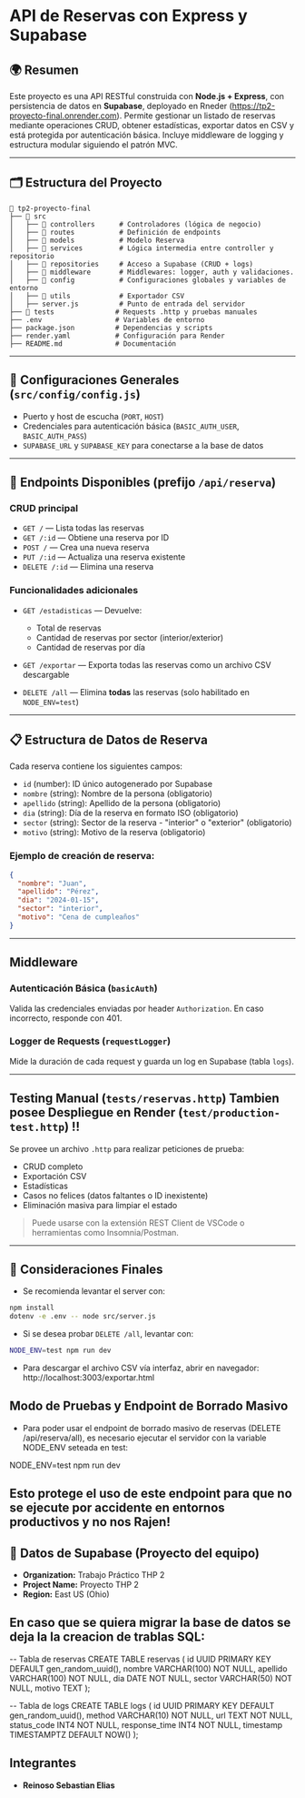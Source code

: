 # API de Reservas con Express y Supabase

## 🌍 Resumen

Este proyecto es una API RESTful construida con **Node.js + Express**, con persistencia de datos en **Supabase**, deployado en Rneder (https://tp2-proyecto-final.onrender.com). Permite gestionar un listado de reservas mediante operaciones CRUD, obtener estadísticas, exportar datos en CSV y está protegida por autenticación básica. Incluye middleware de logging y estructura modular siguiendo el patrón MVC.

---

## 🗂️ Estructura del Proyecto

```
📁 tp2-proyecto-final
├── 📂 src
│   ├── 📂 controllers      # Controladores (lógica de negocio)
│   ├── 📂 routes           # Definición de endpoints
│   ├── 📂 models           # Modelo Reserva
│   ├── 📂 services         # Lógica intermedia entre controller y repositorio
│   ├── 📂 repositories     # Acceso a Supabase (CRUD + logs)
│   ├── 📂 middleware       # Middlewares: logger, auth y validaciones.
│   ├── 📂 config           # Configuraciones globales y variables de entorno
│   ├── 📂 utils            # Exportador CSV
│   ├── server.js          # Punto de entrada del servidor
├── 📂 tests               # Requests .http y pruebas manuales
├── .env                  # Variables de entorno
├── package.json          # Dependencias y scripts
├── render.yaml           # Configuración para Render
├── README.md             # Documentación
```

---

## 🔧 Configuraciones Generales (`src/config/config.js`)

- Puerto y host de escucha (`PORT`, `HOST`)
- Credenciales para autenticación básica (`BASIC_AUTH_USER`, `BASIC_AUTH_PASS`)
- `SUPABASE_URL` y `SUPABASE_KEY` para conectarse a la base de datos

---

## 🚀 Endpoints Disponibles (prefijo `/api/reserva`)

### CRUD principal

- `GET /` — Lista todas las reservas
- `GET /:id` — Obtiene una reserva por ID
- `POST /` — Crea una nueva reserva
- `PUT /:id` — Actualiza una reserva existente
- `DELETE /:id` — Elimina una reserva

### Funcionalidades adicionales

- `GET /estadisticas` — Devuelve:

  - Total de reservas
  - Cantidad de reservas por sector (interior/exterior)
  - Cantidad de reservas por día

- `GET /exportar` — Exporta todas las reservas como un archivo CSV descargable

- `DELETE /all` — Elimina **todas** las reservas (solo habilitado en `NODE_ENV=test`)

---

## 📋 Estructura de Datos de Reserva

Cada reserva contiene los siguientes campos:

- `id` (number): ID único autogenerado por Supabase
- `nombre` (string): Nombre de la persona (obligatorio)
- `apellido` (string): Apellido de la persona (obligatorio)
- `dia` (string): Día de la reserva en formato ISO (obligatorio)
- `sector` (string): Sector de la reserva - "interior" o "exterior" (obligatorio)
- `motivo` (string): Motivo de la reserva (obligatorio)

### Ejemplo de creación de reserva:

```json
{
  "nombre": "Juan",
  "apellido": "Pérez",
  "dia": "2024-01-15",
  "sector": "interior",
  "motivo": "Cena de cumpleaños"
}
```

---

##  Middleware

### Autenticación Básica (`basicAuth`)

Valida las credenciales enviadas por header `Authorization`. En caso incorrecto, responde con 401.

### Logger de Requests (`requestLogger`)

Mide la duración de cada request y guarda un log en Supabase (tabla `logs`).

---

## Testing Manual (`tests/reservas.http`) Tambien posee Despliegue en Render (`test/production-test.http`) !!

Se provee un archivo `.http` para realizar peticiones de prueba:

- CRUD completo
- Exportación CSV
- Estadísticas
- Casos no felices (datos faltantes o ID inexistente)
- Eliminación masiva para limpiar el estado

> Puede usarse con la extensión REST Client de VSCode o herramientas como Insomnia/Postman.

---

## 🔹 Consideraciones Finales

- Se recomienda levantar el server con:

```bash
npm install
dotenv -e .env -- node src/server.js
```

- Si se desea probar `DELETE /all`, levantar con:

```bash
NODE_ENV=test npm run dev
```

- Para descargar el archivo CSV vía interfaz, abrir en navegador:
  http://localhost:3003/exportar.html

## Modo de Pruebas y Endpoint de Borrado Masivo

- Para poder usar el endpoint de borrado masivo de reservas (DELETE /api/reserva/all), es necesario ejecutar el servidor con la variable NODE_ENV seteada en test:

NODE_ENV=test npm run dev

## Esto protege el uso de este endpoint para que no se ejecute por accidente en entornos productivos y no nos Rajen!

## 📁 Datos de Supabase (Proyecto del equipo)

- **Organization:** Trabajo Práctico THP 2
- **Project Name:** Proyecto THP 2
- **Region:** East US (Ohio)

## En caso que se quiera migrar la base de datos se deja la la creacion de trablas SQL:

-- Tabla de reservas
CREATE TABLE reservas (
  id UUID PRIMARY KEY DEFAULT gen_random_uuid(),
  nombre VARCHAR(100) NOT NULL,
  apellido VARCHAR(100) NOT NULL,
  dia DATE NOT NULL,
  sector VARCHAR(50) NOT NULL,
  motivo TEXT
);

-- Tabla de logs
CREATE TABLE logs (
  id UUID PRIMARY KEY DEFAULT gen_random_uuid(),
  method VARCHAR(10) NOT NULL,
  url TEXT NOT NULL,
  status_code INT4 NOT NULL,
  response_time INT4 NOT NULL,
  timestamp TIMESTAMPTZ DEFAULT NOW()
);


## Integrantes

- **Reinoso Sebastian Elias**
